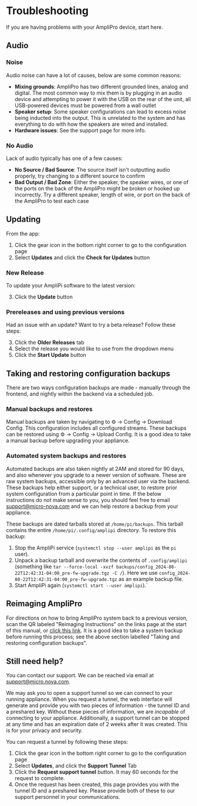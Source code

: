 # Troubleshooting

If you are having problems with your AmpliPro device, start here.

## Audio

### Noise
Audio noise can have a lot of causes, below are some common reasons:
* **Mixing grounds**: AmpliPro has two different grounded lines, analog and digital. The most common way to mix them is by plugging in an audio device and attempting to power it with the USB on the rear of the unit, all USB-powered devices must be powered from a wall outlet
* **Speaker setup**: Some speaker configurations can lead to excess noise being inducted into the output. This is unrelated to the system and has everything to do with how the speakers are wired and installed.
* **Hardware issues**: See the support page for more info.

### No Audio
Lack of audio typically has one of a few causes:
* **No Source / Bad Source**: The source itself isn't outputting audio properly, try changing to a different source to confirm
* **Bad Output / Bad Zone**: Either the speaker, the speaker wires, or one of the ports on the back of the AmpliPro might be broken or hooked up incorrectly. Try a different speaker, length of wire, or port on the back of the AmpliPro to test each case

## Updating

From the app:
1. Click the gear icon in the bottom right corner to go to the configuration page
2. Select **Updates** and click the **Check for Updates** button

### New Release
To update your AmpliPi software to the latest version:

3. Click the **Update** button

### Prereleases and using previous versions
Had an issue with an update? Want to try a beta release? Follow these steps:

3. Click the **Older Releases** tab
4. Select the release you would like to use from the dropdown menu
5. Click the **Start Update** button

## Taking and restoring configuration backups

There are two ways configuration backups are made - manually through the frontend, and nightly within the backend via a scheduled job.

### Manual backups and restores

Manual backups are taken by navigating to ⚙ -> Config -> Download Config. This configuration includes all configured streams. These backups can be restored using ⚙ -> Config -> Upload Config. It is a good idea to take a manual backup before upgrading your appliance.

### Automated system backups and restores

Automated backups are also taken nightly at 2AM and stored for 90 days, and also whenever you upgrade to a newer version of software. These are raw system backups, accessible only by an advanced user via the backend. These backups help either support, or a technical user, to restore prior system configuration from a particular point in time. If the below instructions do not make sense to you, you should feel free to email [support@micro-nova.com](mailto:support@micro-nova.com) and we can help restore a backup from your appliance.

These backups are dated tarballs stored at `/home/pi/backups`. This tarball contains the entire `/home/pi/.config/amplipi` directory. To restore this backup:
1. Stop the AmpliPi service (`systemctl stop --user amplipi` as the `pi` user).
1. Unpack a backup tarball and overwrite the contents of `.config/amplipi` (something like `tar --force-local -xvzf backups/config_2024-08-22T12:42:31-04:00_pre-fw-upgrade.tgz -C /`).  Here we use `config_2024-08-22T12:42:31-04:00_pre-fw-upgrade.tgz` as an example backup file. 
1. Start AmpliPi again (`systemctl start --user amplipi`).`

## Reimaging AmpliPro
For directions on how to bring AmpliPro system back to a previous version, scan the QR labeled "Reimaging Instructions" on the links page at the start of this manual, or [click this link](https://github.com/micro-nova/AmpliPi/blob/main/docs/imaging_etcher.md). It is a good idea to take a system backup before running this process; see the above section labelled "Taking and restoring configuration backups".

## Still need help?

You can contact our support. We can be reached via email at [support@micro.nova.com](mailto:support@micro-nova.com).

We may ask you to open a support tunnel so we can connect to your running appliance. When you request a tunnel, the web interface will generate and provide you with two pieces of information - the tunnel ID and a preshared key. Without these pieces of information, we are _incapable_ of connecting to your appliance. Additionally, a support tunnel can be stopped at any time and has an expiration date of 2 weeks after it was created. This is for your privacy and security.

You can request a tunnel by following these steps:

1. Click the gear icon in the bottom right corner to go to the configuration page
2. Select **Updates**, and click the **Support Tunnel** Tab
3. Click the **Request support tunnel** button. It may 60 seconds for the request to complete.
4. Once the request has been created, this page provides you with the tunnel ID and a preshared key. Please provide both of these to our support personnel in your communications.
